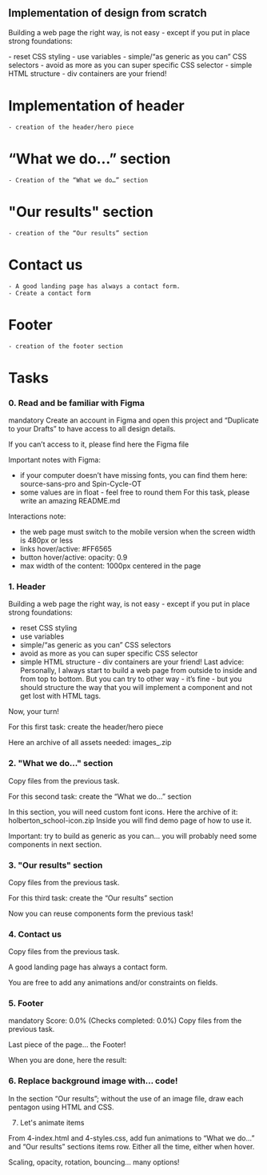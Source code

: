 ## Implementation of design from scratch

<p>Building a web page the right way, is not easy - except if you put in place strong foundations:</p>
- reset CSS styling
- use variables
- simple/“as generic as you can” CSS selectors
- avoid as more as you can super specific CSS selector
- simple HTML structure - div containers are your friend!

# Implementation of header

    - creation of the header/hero piece

# “What we do…” section

    - Creation of the “What we do…” section

# "Our results" section

    - creation of the “Our results” section

# Contact us

    - A good landing page has always a contact form.
    - Create a contact form

# Footer

    - creation of the footer section

# Tasks

### 0. Read and be familiar with Figma

mandatory
Create an account in Figma and open this <a ahref="https://www.figma.com/file/TwFqqWGYvNYvxZxhdWXv4H/Holberton-School---Headphone-company">project</a> and “Duplicate to your Drafts” to have access to all design details.

If you can’t access to it, please find here the Figma file

Important notes with Figma:

- if your computer doesn’t have missing fonts, you can find them here: source-sans-pro and Spin-Cycle-OT
- some values are in float - feel free to round them
  For this task, please write an amazing README.md

Interactions note:

- the web page must switch to the mobile version when the screen width is 480px or less
- links hover/active: #FF6565
- button hover/active: opacity: 0.9
- max width of the content: 1000px centered in the page

### 1. Header

Building a web page the right way, is not easy - except if you put in place strong foundations:

- reset CSS styling
- use variables
- simple/“as generic as you can” CSS selectors
- avoid as more as you can super specific CSS selector
- simple HTML structure - div containers are your friend!
Last advice: Personally, I always start to build a web page from outside to inside and from top to bottom. But you can try to other way - it’s fine - but you should structure the way that you will implement a component and not get lost with HTML tags.

Now, your turn!

For this first task: create the header/hero piece

Here an archive of all assets needed: images\_.zip


### 2. "What we do..." section

Copy files from the previous task.

For this second task: create the “What we do…” section

In this section, you will need custom font icons. Here the archive of it: holberton_school-icon.zip Inside you will find demo page of how to use it.

Important: try to build as generic as you can… you will probably need some components in next section.

### 3. "Our results" section

Copy files from the previous task.

For this third task: create the “Our results” section

Now you can reuse components form the previous task!

### 4. Contact us

Copy files from the previous task.

A good landing page has always a contact form.

You are free to add any animations and/or constraints on fields.

### 5. Footer
mandatory
Score: 0.0% (Checks completed: 0.0%)
Copy files from the previous task.

Last piece of the page… the Footer!

When you are done, here the result:


### 6. Replace background image with... code!

In the section “Our results”; without the use of an image file, draw each pentagon using HTML and CSS.

7. Let's animate items

From 4-index.html and 4-styles.css, add fun animations to “What we do…” and “Our results” sections items row. Either all the time, either when hover.

Scaling, opacity, rotation, bouncing… many options!